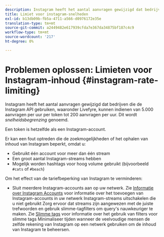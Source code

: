 ```yaml
---
description: Instagram heeft het aantal aanvragen gewijzigd dat bedrijven die de Instagram API gebruiken, waaronder Livefyre, kunnen indienen van 5.000 aanvragen per uur per token tot 200 aanvragen per uur. Dit wordt snelheidsbeperking genoemd.
title: Limiet voor instagram-snelheden
exl-id: b13db09b-fb5a-4711-a566-d0976172e35e
translation-type: tm+mt
source-git-commit: a2449482e617939cfda7e367da34875bf187c4c9
workflow-type: tm+mt
source-wordcount: '217'
ht-degree: 0%

---
```


# Problemen oplossen: Limieten voor Instagram-inhoud {#instagram-rate-limiting}

Instagram heeft het aantal aanvragen gewijzigd dat bedrijven die de Instagram API gebruiken, waaronder Livefyre, kunnen indienen van 5.000 aanvragen per uur per token tot 200 aanvragen per uur. Dit wordt *snelheidsbegrenzing* genoemd.

Een token is hetzelfde als een Instagram-account.

Er kan een fout optreden die de zoekmogelijkheden of het ophalen van inhoud van Instagram beperkt, omdat u:

* Gebruikt één account voor meer dan één stream
* Een groot aantal Instagram-streams hebben
* Mogelijk worden hashtags voor hoog volume gebruikt (bijvoorbeeld `#cats` of `#beach`)

Om het effect van de tariefbeperking van Instagram te verminderen:

* Sluit meerdere Instagram-accounts aan op uw netwerk. Zie [Informatie over Instagram Accounts](/help/using/c-users-creating-accounts-with-studio-access/t-configure-social-accout-instagram/c-about-instagram-accounts.md) voor informatie over het toevoegen van Instagram-accounts in uw netwerk
Instagram-streams uitschakelen die u niet gebruikt
Zorg ervoor dat streams zijn aangewezen met de juiste trefwoorden en gebruik slimme-tagfilters om query&#39;s nauwkeuriger te maken. Zie [Slimme tags](/help/using/c-features-livefyre/c-smart-tags/c-smart-tags.md) voor informatie over het gebruik van filters voor slimme tags
Minimaliseer tijden wanneer de veelvoudige mensen de zelfde rekening van Instagram op een netwerk gebruiken om de inhoud van Instagram te beheersen.
